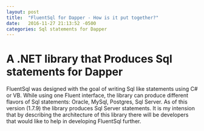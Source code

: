 ```yaml
---
layout: post
title:  "FluentSql for Dapper - How is it put together?"
date:   2016-11-27 21:13:52 -0500
categories: Sql statements for Dapper
---
```

# A .NET library that Produces Sql statements for Dapper

FluentSql was designed with the goal of writing Sql like statements using C# or VB. While using one Fluent interface, the library can produce different flavors of Sql statements: Oracle, MySql, Postgres, Sql Server. As of this version (1.7.9) the library produces Sql Server statements. It is my intension that by describing the architecture of this library there will be developers that would like to help in developing FluentSql further.

